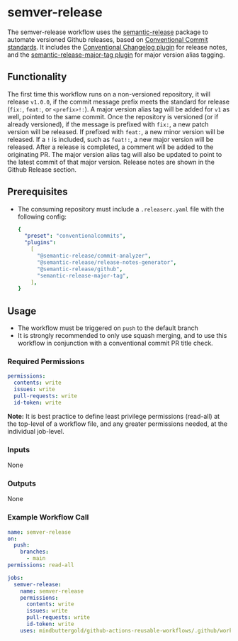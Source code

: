 # semver-release

The semver-release workflow uses the [semantic-release](https://github.com/semantic-release/semantic-release) package to automate versioned Github releases, based on [Conventional Commit standards](https://www.conventionalcommits.org/en/v1.0.0/). It includes the [Conventional Changelog plugin](https://github.com/conventional-changelog/conventional-changelog) for release notes, and the [semantic-release-major-tag plugin](https://github.com/doteric/semantic-release-major-tag) for major version alias tagging.

## Functionality

The first time this workflow runs on a non-versioned repository, it will release `v1.0.0`, if the commit message prefix meets the standard for release (`fix:`, `feat:`, or `<prefix>!:`). A major version alias tag will be added for `v1` as well, pointed to the same commit. Once the repository is versioned (or if already versioned), if the message is prefixed with `fix:`, a new patch version will be released. If prefixed with `feat:`, a new minor version will be released. If a `!` is included, such as `feat!:`, a new major version will be released. After a release is completed, a comment will be added to the originating PR. The major version alias tag will also be updated to point to the latest commit of that major version. Release notes are shown in the Github Release section.

## Prerequisites

- The consuming repository must include a `.releaserc.yaml` file with the following config:

  ```yaml
  {
    "preset": "conventionalcommits",
    "plugins":
      [
        "@semantic-release/commit-analyzer",
        "@semantic-release/release-notes-generator",
        "@semantic-release/github",
        "semantic-release-major-tag",
      ],
  }
  ```

## Usage

- The workflow must be triggered on `push` to the default branch
- It is strongly recommended to only use squash merging, and to use this workflow in conjunction with a conventional commit PR title check.

### Required Permissions

```yaml
permissions:
  contents: write
  issues: write
  pull-requests: write
  id-token: write
```

**Note:** It is best practice to define least privilege permissions (read-all) at the top-level of a workflow file, and any greater permissions needed, at the individual job-level.

### Inputs

None

### Outputs

None

### Example Workflow Call

```yaml
name: semver-release
on:
  push:
    branches:
      - main
permissions: read-all

jobs:
  semver-release:
    name: semver-release
    permissions:
      contents: write
      issues: write
      pull-requests: write
      id-token: write
    uses: mindbuttergold/github-actions-reusable-workflows/.github/workflows/semver-release.yaml@v2
```
